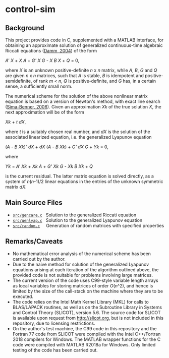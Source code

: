 # control-sim

## Background

This project provides code in C, supplemented with a MATLAB interface, for obtaining an approximate solution of generalized continuous-time algebraic Riccati equations ([Damm, 2004][1]) of the form

*A' X* + *X A* + *G' X G* - *X B X* + *Q* = 0, 

where *X* is an unknown positive-definite *n* x *n* matrix, while *A*, *B*, *G* and *Q* are given *n* x *n* matrices, such that *A* is stable, *B* is idempotent and positive-semidefinite, of rank *m < n*, *Q* is positive-definite, and *G* has, in a certain sense, a sufficiently small norm.

The numerical scheme for the solution of the above nonlinear matrix equation is based on a version of Newton's method, with exact line search ([Sima-Benner, 2006][2]). Given an approximation *Xk* of the true solution *X*, the next approximation will be of the form 

*Xk* + *t dX*, 

where *t* is a suitably chosen real number, and *dX* is the solution of the associated linearized equation, i.e. the generalized Lyapunov equation

(*A* - *B Xk*)' *dX* + *dX* (*A* - *B Xk*) + *G' dX G* + *Yk* = 0,

where 

*Yk* = *A' Xk* + *Xk A* + *G' Xk G* - *Xk B Xk* + *Q* 

is the current residual. The latter matrix equation is solved directly, as a system of *n*(*n*-1)/2 linear equations in the entries of the unknown symmetric matrix *dX*.

## Main Source Files
* [`src/gencare.c`][3] &nbsp; Solution to the generalized Riccati equation
* [`src/genlyap.c`][4] &nbsp; Solution to the generalized Lyapunov equation
* [`src/random.c`][5] &nbsp;&nbsp;&nbsp; Generation of random matrices with specified properties


## Remarks/Caveats

* No mathematical error analysis of the numerical scheme has been carried out by the author.
* Due to the naive method for solution of the generalized Lyapunov equations arising at each iteration of the algorithm outlined above, the provided code is not suitable for problems involving large matrices.
* The current version of the code uses C99-style variable length arrays as local variables for storing matrices of order *O*(*n*^2), and hence is limited by the size of the call-stack on the machine where they are to be executed.
* The code relies on the Intel Math Kernel Library (MKL) for calls to BLAS/LAPACK routines, as well as on the Subroutine Library in Systems and Control Theory (SLICOT), version 5.6. The source code for SLICOT is available upon request from http://slicot.org, but is not included in this repository, due to licensing restrictions.
* On the author's test machine, the C99 code in this repository and the Fortran 77 code from SLICOT were compiled with the Intel C++/Fortran 2018 compilers for Windows. The MATLAB wrapper functions for the C code were compiled with MATLAB R2018a for Windows. Only limited testing of the code has been carried out.

[1]:https://link.springer.com/book/10.1007/b10906
[2]:https://ieeexplore.ieee.org/document/4124845
[3]:/src/gencare.c
[4]:/src/genlyap.c
[5]:/src/random.c
